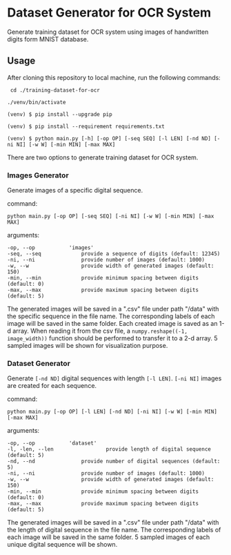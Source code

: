# Dataset Generator for OCR System
Generate training dataset for OCR system using images of handwritten digits form MNIST database.

## Usage
After cloning this repository to local machine, run the following commands: 

` cd ./training-dataset-for-ocr`

`./venv/bin/activate`

`(venv) $ pip install --upgrade pip`

`(venv) $ pip install --requirement requirements.txt`

`(venv) $ python main.py [-h] [-op OP] [-seq SEQ] [-l LEN] [-nd ND] [-ni NI] [-w W] [-min MIN] [-max MAX]`


There are two options to generate training dataset for OCR system.

### Images Generator
Generate images of a specific digital sequence.

command:

`python main.py [-op OP] [-seq SEQ] [-ni NI] [-w W] [-min MIN] [-max MAX]`

arguments:
~~~
-op, --op 			'images'
-seq, --seq   			provide a sequence of digits (default: 12345)
-ni, --ni       		provide number of images (default: 1000)
-w, --w           		provide width of generated images (default: 150)
-min, --min   			provide minimum spacing between digits (default: 0)
-max, --max   			provide maximum spacing between digits (default: 5)
~~~

The generated images will be saved in a ".csv" file under path "/data" with the specific sequence in the file name. The corresponding labels of each image will be saved in the same folder. Each created image is saved as an 1-d array. When reading it from the csv file, a `numpy.reshape((-1, image_width))` function should be performed to transfer it to a 2-d array. 5 sampled images will be shown for visualization purpose.

### Dataset Generator
Generate `[-nd ND]` digital sequences with length `[-l LEN]`. `[-ni NI]` images are created for each sequence.

command:

`python main.py [-op OP] [-l LEN] [-nd ND] [-ni NI] [-w W] [-min MIN] [-max MAX]`

arguments:
~~~
-op, --op 			'dataset'
-l, -len, --len                 provide length of digital sequence (default: 5)
-nd, --nd   			provide number of digital sequences (default: 5)
-ni, --ni       		provide number of images (default: 1000)
-w, --w           		provide width of generated images (default: 150)
-min, --min   			provide minimum spacing between digits (default: 0)
-max, --max   			provide maximum spacing between digits (default: 5)
~~~

The generated images will be saved in a ".csv" file under path "/data" with the length of digital sequence in the file name. The corresponding labels of each image will be saved in the same folder. 5 sampled images of each unique digital sequence will be shown.


